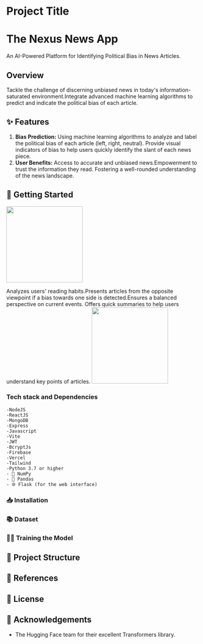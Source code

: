 # Project Title
# The Nexus News App
An AI-Powered Platform for Identifying Political Bias in News Articles. 

## Overview
Tackle the challenge of discerning unbiased news in today's information-saturated environment.Integrate advanced machine learning algorithms to predict and indicate the political bias of each article.

## ✨ Features
 1. **Bias Prediction:**
    Using machine learning algorithms to analyze and label the political bias of each article (left, right, neutral).
    Provide visual indicators of bias to help users quickly identify the slant of each news piece.
 2. **User Benefits:**
   Access to accurate and unbiased news.Empowerment to trust the information they read.
   Fostering a well-rounded understanding of the news landscape.

## 🚀 Getting Started
<img src='.png' width='200'/>

Analyzes users' reading habits.Presents articles from the opposite viewpoint if a bias towards one side is detected.Ensures a balanced perspective on current events. Offers quick summaries to help users understand key points of articles.
<img src='.png' width='200'/>
    
### Tech stack and Dependencies
    -NodeJS
    -ReactJS
    -MongoDB
    -Express
    -Javascript
    -Vite
    -JWT
    -BcryptJs
    -Firebase
    -Vercel
    -Tailwind
    -Python 3.7 or higher
    - 🧮 NumPy
    - 🐼 Pandas
    - 🌐 Flask (for the web interface)

### 📥 Installation


### 📚 Dataset
### 🏋️‍♂️ Training the Model


## 📂 Project Structure
## 📑 References

## 📜 License

## 🙏 Acknowledgements
- The Hugging Face team for their excellent Transformers library.
